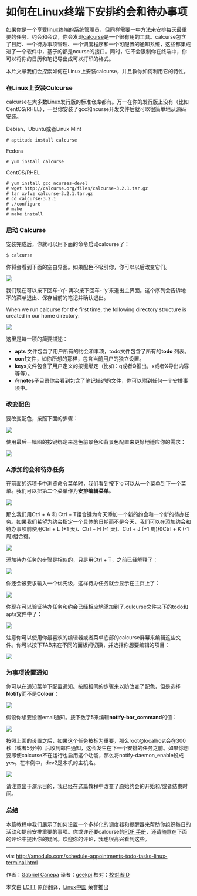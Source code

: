 如何在Linux终端下安排约会和待办事项
================================================================================
如果你是一个享受linux终端的系统管理员，但同样需要一中方法来安排每天最重要的任务、约会和会议，你会发现[calcurse][1]是一个很有用的工具。calcurse包含了日历、一个待办事项管理、一个调度程序和一个可配置的通知系统，这些都集成进了一个软件中，基于的都是ncurse的接口。同时，它不会限制你在终端中，你可以将你的日历和笔记导出成可以打印的格式。

本片文章我们会探索如何在Linux上安装calcurse，并且教你如何利用它的特性。

### 在Linux上安装Culcurse ###

calcurse在大多数Linux发行版的标准仓库都有。万一在你的发行版上没有（比如CentOS/RHEL），一旦你安装了gcc和ncurse开发文件后就可以很简单地从源码安装。

Debian、Ubuntu或者Linux Mint

    # aptitude install calcurse

Fedora

    # yum install calcurse

CentOS/RHEL

    # yum install gcc ncurses-devel
    # wget http://calcurse.org/files/calcurse-3.2.1.tar.gz
    # tar xvfvz calcurse-3.2.1.tar.gz
    # cd calcurse-3.2.1
    # ./configure
    # make
    # make install 

### 启动 Calcurse ###

安装完成后，你就可以用下面的命令启动calcurse了：

    $ calcurse 

你将会看到下面的空白界面。如果配色不吸引你，你可以以后改变它们。

![](https://farm8.staticflickr.com/7567/15410270544_0af50a4eb6_c.jpg)

我们现在可以按下回车-‘q’- 再次按下回车- ‘y’来退出主界面。这个序列会告诉地不的菜单退出、保存当前的笔记并确认退出。

When we run calcurse for the first time, the following directory structure is created in our home directory:

![](https://farm8.staticflickr.com/7482/15845194188_2ba15035e7_o.png)

这里是每一项的简要描述：

- **apts** 文件包含了用户所有的约会和事项，todo文件包含了所有的**todo** 列表。
- **conf**文件，如你所想的那样，包含当前用户的独立设置。
- **keys**文件包含了用户定义的按键绑定（比如：q或者Q推出，x或者X导出内容等等）。
- 在**notes**子目录你会看到包含了笔记描述的文件，你可以附到任何一个安排事项中。

### 改变配色 ###

要改变配色，按照下面的步骤：

![](https://farm9.staticflickr.com/8595/16006755476_5289384f81_z.jpg)

使用最后一幅图的按键绑定来选色前景色和背景色配置来更好地适应你的需求：

![](https://farm8.staticflickr.com/7499/15845274420_70bb95c221_b.jpg)

### A添加约会和待办任务 ###

在前面的选项卡中浏览命令菜单时，我们看到按下‘o’可以从一个菜单到下一个菜单。我们可以把第二个菜单作为**安排编辑菜单**。

![](https://farm9.staticflickr.com/8634/16031851732_b947951f76_c.jpg)

那么我们用Ctrl + A 和 Ctrl + T组合键为今天添加一个新的约会和一个新的待办任务。如果我们希望为约会指定一个具体的日期而不是今天，我们可以在添加约会和待办事项前使用Ctrl + L (+1 天)、Ctrl + H (-1 天)、Ctrl + J (+1 周)和Ctrl + K (-1 周)组合键。

![](https://farm8.staticflickr.com/7498/15410270594_dc282928ac_z.jpg)

添加待办任务的步骤是相似的，只是用Ctrl + T，之前已经解释了：

![](https://farm8.staticflickr.com/7520/15845386020_9799fe7378_o.png)

你还会被要求输入一个优先级，这样待办任务就会显示在主页上了：

![](https://farm8.staticflickr.com/7498/15413012243_e081b4e0b3_o.png)

你现在可以验证待办任务和约会已经相应地添加到了.culcurse文件夹下的todo和apts文件中了：

![](https://farm8.staticflickr.com/7569/16030583401_0a07d007aa_z.jpg)

注意你可以使用你最喜欢的编辑器或者菜单底部的calcurse屏幕来编辑这些文件。你可以按下TAB来在不同的面板间切换，并选择你想要编辑的项目：

![](https://farm9.staticflickr.com/8663/16032536475_2fd68e16bf_z.jpg)

### 为事项设置通知 ###

你可以在通知菜单下配置通知。按照相同的步骤来以防改变了配色，但是选择**Notify**而不是**Colour**：

![](https://farm8.staticflickr.com/7569/15412900863_eaf2767e19_z.jpg)

假设你想要设置email通知。按下数字5来编辑**notify-bar_command**的值：

![](https://farm8.staticflickr.com/7531/16030583451_6d116b5f63_z.jpg)

按照上面的设置之后，如果这个任务被标为重要，那么root@localhost会在300秒（或者5分钟）后收到邮件通知，这会发生在下一个安排的任务之前。如果你想要即使calcurse不在运行也启用这个功能，那么将notify-daemon_enable设成yes。在本例中，dev2是本机的主机名。

![](https://farm8.staticflickr.com/7552/16031851862_afbf1937d0_z.jpg)

请注意出于演示目的，我已经在这篇教程中改变了原始约会的开始和/或者结束时间。

### 总结 ###

本篇教程中我们展示了如何设置一个多样化的调度器和提醒器来帮助你组织每日的活动和提前安排重要的事项。你或许还要calcurse的[PDF 手册][2]，还请随意在下面的评论中提出你的疑问。欢迎你的评论，我也很高兴看到这些。

--------------------------------------------------------------------------------

via: http://xmodulo.com/schedule-appointments-todo-tasks-linux-terminal.html

作者：[Gabriel Cánepa][a]
译者：[geekpi](https://github.com/geekpi)
校对：[校对者ID](https://github.com/校对者ID)

本文由 [LCTT](https://github.com/LCTT/TranslateProject) 原创翻译，[Linux中国](http://linux.cn/) 荣誉推出

[a]:http://xmodulo.com/author/gabriel
[1]:http://calcurse.org/
[2]:http://calcurse.org/files/manual.pdf